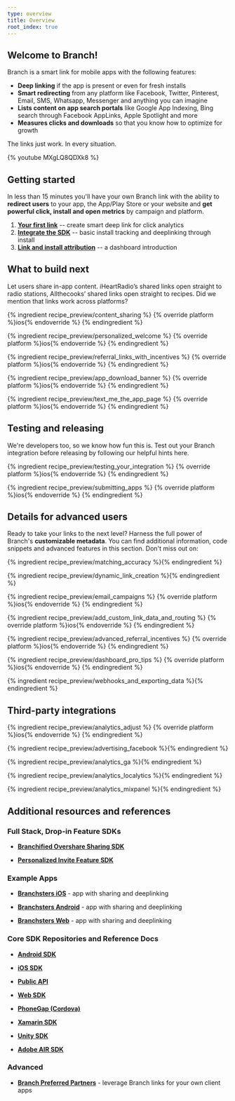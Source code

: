 ```yaml
---
type: overview
title: Overview
root_index: true
---
```


## Welcome to Branch!

Branch is a smart link for mobile apps with the following features:

- **Deep linking** if the app is present or even for fresh installs
- **Smart redirecting** from any platform like Facebook, Twitter, Pinterest, Email, SMS, Whatsapp, Messenger and anything you can imagine
- **Lists content on app search portals** like Google App Indexing, Bing search through Facebook AppLinks, Apple Spotlight and more
- **Measures clicks and downloads** so that you know how to optimize for growth

The links just work. In every situation.

{% youtube MXgLQ8QDXk8 %}

## Getting started

In less than 15 minutes you'll have your own Branch link with the ability to **redirect users** to your app, the App/Play Store or your website and **get powerful click, install and open metrics** by campaign and platform.

1. [**Your first link**](/recipes/your_first_marketing_link/) -- create smart deep link for click analytics
2. [**Integrate the SDK**](/recipes/quickstart_guide/) -- basic install tracking and deeplinking through install
3. [**Link and install attribution**](/recipes/measuring_installs/) -- a dashboard introduction

## What to build next

Let users share in-app content. iHeartRadio’s shared links open straight to radio stations, Allthecooks’ shared links open straight to recipes. Did we mention that links work across platforms?

{% ingredient recipe_preview/content_sharing %}
	{% override platform %}ios{% endoverride %}
{% endingredient %}

{% ingredient recipe_preview/personalized_welcome %}
	{% override platform %}ios{% endoverride %}
{% endingredient %}

{% ingredient recipe_preview/referral_links_with_incentives %}
	{% override platform %}ios{% endoverride %}
{% endingredient %}

{% ingredient recipe_preview/app_download_banner %}
	{% override platform %}ios{% endoverride %}
{% endingredient %}

{% ingredient recipe_preview/text_me_the_app_page %}
	{% override platform %}ios{% endoverride %}
{% endingredient %}

 
## Testing and releasing

We're developers too, so we know how fun this is. Test out your Branch integration before releasing by following our helpful hints here.

{% ingredient recipe_preview/testing_your_integration %}
	{% override platform %}ios{% endoverride %}
{% endingredient %}

{% ingredient recipe_preview/submitting_apps %}
	{% override platform %}ios{% endoverride %}
{% endingredient %}


## Details for advanced users

Ready to take your links to the next level? Harness the full power of Branch's **customizable metadata**. You can find additional information, code snippets and advanced features in this section. Don't miss out on:


{% ingredient recipe_preview/matching_accuracy %}{% endingredient %}

{% ingredient recipe_preview/dynamic_link_creation %}{% endingredient %}

{% ingredient recipe_preview/email_campaigns %}
	{% override platform %}ios{% endoverride %}
{% endingredient %}

{% ingredient recipe_preview/add_custom_link_data_and_routing %}
	{% override platform %}ios{% endoverride %}
{% endingredient %}

{% ingredient recipe_preview/advanced_referral_incentives %}
	{% override platform %}ios{% endoverride %}
{% endingredient %}

{% ingredient recipe_preview/dashboard_pro_tips %}
	{% override platform %}ios{% endoverride %}
{% endingredient %}

{% ingredient recipe_preview/webhooks_and_exporting_data %}{% endingredient %}


## Third-party integrations

{% ingredient recipe_preview/analytics_adjust %}
	{% override platform %}ios{% endoverride %}
{% endingredient %}

{% ingredient recipe_preview/advertising_facebook %}{% endingredient %}

{% ingredient recipe_preview/analytics_ga %}{% endingredient %}

{% ingredient recipe_preview/analytics_localytics %}{% endingredient %}

{% ingredient recipe_preview/analytics_mixpanel %}{% endingredient %}


## Additional resources and references

### Full Stack, Drop-in Feature SDKs

* [**Branchified Overshare Sharing SDK**](https://github.com/BranchMetrics/overshare-deeplinking-kit)

* [**Personalized Invite Feature SDK**](https://github.com/BranchMetrics/Branch-iOS-Invite-SDK)


### Example Apps

* [**Branchsters iOS**](https://github.com/BranchMetrics/Branchster-iOS) - app with sharing and deeplinking

* [**Branchsters Android**](https://github.com/BranchMetrics/Branchster-Android) - app with sharing and deeplinking

* [**Branchsters Web**](https://github.com/BranchMetrics/Branchster-Web) - app with sharing and deeplinking


### Core SDK Repositories and Reference Docs

* [**Android SDK**](https://github.com/BranchMetrics/Branch-Android-SDK)

* [**iOS SDK**](https://github.com/BranchMetrics/Branch-iOS-SDK)

* [**Public API**](https://github.com/BranchMetrics/Branch-Public-API)

* [**Web SDK**](https://github.com/BranchMetrics/Web-SDK)

* [**PhoneGap (Cordova)**](https://github.com/BranchMetrics/Branch_PhoneGap_SDK)

* [**Xamarin SDK**](https://github.com/BranchMetrics/Branch-Xamarin-SDK)

* [**Unity SDK**](https://github.com/BranchMetrics/Branch-Unity-SDK)

* [**Adobe AIR SDK**](https://github.com/BranchMetrics/Branch-AIR-ANE-SDK)

### Advanced

* [**Branch Preferred Partners**](https://github.com/BranchMetrics/Branch-Integration-Guides/blob/master/bpp-guide.md) - leverage Branch links for your own client apps


